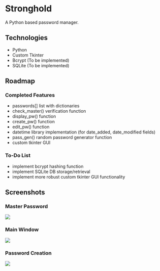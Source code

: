 # Stronghold
A Python based password manager.

## Technologies
- Python
- Custom Tkinter
- Bcrypt (To be implemented)
- SQLite (To be implemented)

## Roadmap

### Completed Features
- passwords[] list with dictionaries
- check_master() verification function
- display_pw() function
- create_pw() function
- edit_pw() function
- datetime library implementation (for date_added, date_modified fields)
- pass_gen() random password generator function
- custom tkinter GUI

### To-Do List
- implement bcrypt hashing function
- implement SQLite DB storage/retrieval
- implement more robust custom tkinter GUI functionality

## Screenshots

### Master Password
<img src = "https://imgur.com/LChYbG7.png">

### Main Window
<img src = "https://imgur.com/eYlasBG.png">

### Password Creation
<img src = "https://imgur.com/hwPkAGI.png">
